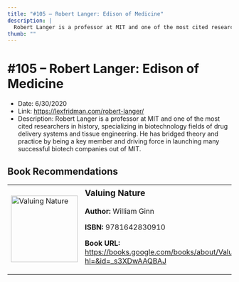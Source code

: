 ```yaml
---
title: "#105 – Robert Langer: Edison of Medicine"
description: |
  Robert Langer is a professor at MIT and one of the most cited researchers in history, specializing in biotechnology fields of drug delivery systems and tissue engineering. He has bridged theory and practice by being a key member and driving force in launching many successful biotech companies out of MIT."
thumb: ""
---
```


# #105 – Robert Langer: Edison of Medicine

  - Date: 6/30/2020
  - Link: https://lexfridman.com/robert-langer/
  - Description: Robert Langer is a professor at MIT and one of the most cited researchers in history, specializing in biotechnology fields of drug delivery systems and tissue engineering. He has bridged theory and practice by being a key member and driving force in launching many successful biotech companies out of MIT.

## Book Recommendations

<table style="border: none;"><tr style="border: none;"><td style="border: none;"><img src="http://books.google.com/books/content?id=_s3XDwAAQBAJ&printsec=frontcover&img=1&zoom=1&edge=curl&source=gbs_api" alt="Valuing Nature" width="150" style="vertical-align: top;"></td><td style="border: none; vertical-align: top;"><h3 style='margin-top: 5'>Valuing Nature</h3><p><strong>Author:</strong> William Ginn</p><p><strong>ISBN:</strong> 9781642830910</p><p><strong>Book URL:</strong> <a href="https://books.google.com/books/about/Valuing_Nature.html?hl=&id=_s3XDwAAQBAJ">https://books.google.com/books/about/Valuing_Nature.html?hl=&id=_s3XDwAAQBAJ</a></p></td></tr></table>
